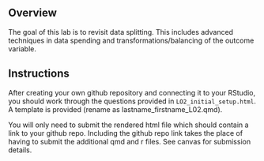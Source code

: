 ## Overview

The goal of this lab is to revisit data splitting. This includes advanced techniques in data spending and transformations/balancing of the outcome variable.

## Instructions

After creating your own github repository and connecting it to your RStudio, you should work through the questions provided in `LO2_initial_setup.html`. A template is provided (rename as lastname_firstname_L02.qmd).

You will only need to submit the rendered html file which should contain a link to your github repo. Including the github repo link takes the place of having to submit the additional qmd and r files. See canvas for submission details.
